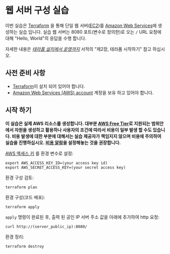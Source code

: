 # 웹 서버 구성 실습

이번 실습은 [Terraform](https://www.terraform.io/) 을 통해 단일 웹 서버([EC2](https://aws.amazon.com/ec2/))를 [Amazon Web Services](http://aws.amazon.com/)에 생성하는 실습 입니다. 실습 웹 서버는 8080 포트(변수로 정의한)로 오는 `/` URL 요청에 대해 "Hello, World"의 응답을 수행 합니다.

자세한 내용은 *[테라폼 설치에서 운영까지](http://www.terraformupandrunning.com)* 서적의 "제2장, 테라폼 시작하기" 참고 하십시오.

## 사전 준비 사항

* [Terraform](https://www.terraform.io/)이 설치 되어 있어야 합니다. 
* [Amazon Web Services (AWS) account](http://aws.amazon.com/) 계정을 보유 하고 있어야 합니다.

## 시작 하기

**이 실습은 실제 AWS 리소스를 생성합니다. 대부분 [AWS Free Tier](https://aws.amazon.com/free/)로 지원되는 범위안에서 자원을 생성하고 활용하나 사용자의 조건에 따라서 비용이 일부 발생 할 수도 있습니다. 비용 발생에 대한 부분에 대해서는 실습 제공자가 책임지지 않으며 비용에 주의하여 실습을 진행하십시오. [비용 알람](http://bit.ly/2Nryf1C)을 설정해놓는 것을 권장합니다.** 

[AWS 엑세스 키](http://docs.aws.amazon.com/general/latest/gr/aws-sec-cred-types.html#access-keys-and-secret-access-keys) 
를 환경 변수로 설정:

```
export AWS_ACCESS_KEY_ID=(your access key id)
export AWS_SECRET_ACCESS_KEY=(your secret access key)
```

환경 구성 검토:

```
terraform plan
```

환경 구성(코드 배포):

```
terraform apply
```

`apply` 명령이 완료된 후, 출력 된 공인 IP 서버 주소 값을 아래에 추가하여 http 요청:

```
curl http://(server_public_ip):8080/
```

환경 정리:

```
terraform destroy
```
